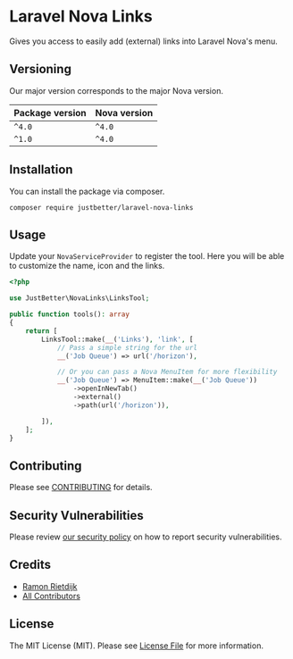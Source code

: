 # Laravel Nova Links

Gives you access to easily add (external) links into Laravel Nova's menu.

## Versioning

Our major version corresponds to the major Nova version.

| Package version | Nova version |
|-----------------|--------------|
| `^4.0`          | `^4.0`       |
| `^1.0`          | `^4.0`       |

## Installation

You can install the package via composer.

```shell
composer require justbetter/laravel-nova-links
```

## Usage

Update your `NovaServiceProvider` to register the tool. Here you will be able to customize the name, icon and the links.

```php
<?php

use JustBetter\NovaLinks\LinksTool;

public function tools(): array
{
    return [
        LinksTool::make(__('Links'), 'link', [
            // Pass a simple string for the url
            __('Job Queue') => url('/horizon'),

            // Or you can pass a Nova MenuItem for more flexibility
            __('Job Queue') => MenuItem::make(__('Job Queue'))
                ->openInNewTab()
                ->external()
                ->path(url('/horizon')),

        ]),
    ];
}
```

## Contributing

Please see [CONTRIBUTING](.github/CONTRIBUTING.md) for details.

## Security Vulnerabilities

Please review [our security policy](../../security/policy) on how to report security vulnerabilities.

## Credits

- [Ramon Rietdijk](https://github.com/ramonrietdijk)
- [All Contributors](../../contributors)

## License

The MIT License (MIT). Please see [License File](LICENSE.md) for more information.
